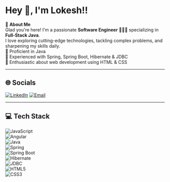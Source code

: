 # Hey 👋, I'm Lokesh!!

💫 **About Me**  
Glad you're here! I'm a passionate **Software Engineer** 👨🏻‍💻 specializing in **Full‑Stack Java**.  
I love exploring cutting-edge technologies, tackling complex problems, and sharpening my skills daily.  
🔹 Proficient in Java  
🔹 Experienced with Spring, Spring Boot, Hibernate & JDBC  
🔹 Enthusiastic about web development using HTML & CSS

---

## 🌐 Socials  
[![LinkedIn](https://img.shields.io/badge/LinkedIn-%230077B5.svg?logo=linkedin&logoColor=white&style=for-the-badge)]([https://www.linkedin.com/in/shivam-patil1404/](https://www.linkedin.com/in/lokesh-jagtap-34a529228/))  
[![Email](https://img.shields.io/badge/Email-D14836?logo=gmail&logoColor=white&style=for-the-badge)](mailto:patilspshivam@gmail.com)

---

## 💻 Tech Stack  
![JavaScript](https://img.shields.io/badge/javascript-%23323330.svg?style=for-the-badge&logo=javascript&logoColor=%23F7DF1E)  
![Angular](https://img.shields.io/badge/angular-%23DD0031.svg?style=for-the-badge&logo=angular&logoColor=white)  
![Java](https://img.shields.io/badge/java-%23ED8B00.svg?style=for-the-badge&logo=openjdk&logoColor=white)  
![Spring](https://img.shields.io/badge/Spring-6DB33F?logo=spring&logoColor=white&style=for-the-badge)  
![Spring Boot](https://img.shields.io/badge/Spring%20Boot-6DB33F?logo=Spring+Boot&logoColor=white&style=for-the-badge)  
![Hibernate](https://img.shields.io/badge/JPA-Hibernate-aca69f?logo=Hibernate&logoColor=white&style=for-the-badge)  
![JDBC](https://img.shields.io/badge/JDBC-007396?logo=java&logoColor=white&style=for-the-badge)  
![HTML5](https://img.shields.io/badge/HTML5-E34F26?logo=html5&logoColor=white&style=for-the-badge)  
![CSS3](https://img.shields.io/badge/CSS3-1572B6?logo=css3&logoColor=white&style=for-the-badge)
